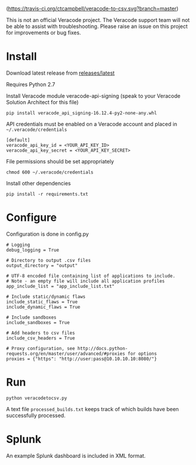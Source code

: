 (https://travis-ci.org/ctcampbell/veracode-to-csv.svg?branch=master)

This is not an official Veracode project. The Veracode support team will not be able to assist with troubleshooting. Please raise an issue on this project for improvements or bug fixes.

# Install

Download latest release from [releases/latest](https://github.com/ctcampbell/veracode-to-csv/releases/latest)

Requires Python 2.7

Install Veracode module veracode-api-signing (speak to your Veracode Solution Architect for this file)

    pip install veracode_api_signing-16.12.4-py2-none-any.whl

API credentials must be enabled on a Veracode account and placed in `~/.veracode/credentials`

    [default]
    veracode_api_key_id = <YOUR_API_KEY_ID>
    veracode_api_key_secret = <YOUR_API_KEY_SECRET>

File permissions should be set appropriately

    chmod 600 ~/.veracode/credentials

Install other dependencies

    pip install -r requirements.txt

# Configure

Configuration is done in config.py

    # Logging
    debug_logging = True
    
    # Directory to output .csv files
    output_directory = "output"
    
    # UTF-8 encoded file containing list of applications to include.
    # Note - an empty file will include all application profiles
    app_include_list = "app_include_list.txt"
    
    # Include static/dynamic flaws
    include_static_flaws = True
    include_dynamic_flaws = True
    
    # Include sandboxes
    include_sandboxes = True
    
    # Add headers to csv files
    include_csv_headers = True
   
    # Proxy configuration, see http://docs.python-requests.org/en/master/user/advanced/#proxies for options
    proxies = {"https": "http://user:pass@10.10.10.10:8080/"}

# Run

    python veracodetocsv.py
    
A text file `processed_builds.txt` keeps track of which builds have been successfully processed.

# Splunk

An example Splunk dashboard is included in XML format.

